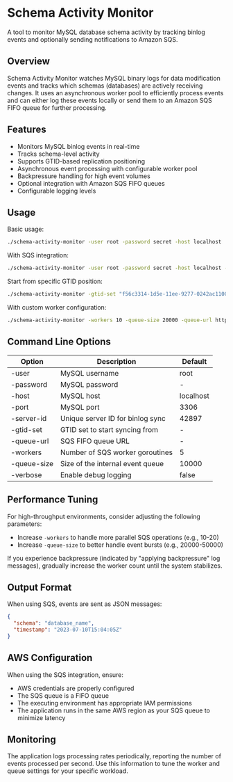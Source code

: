 # Schema Activity Monitor

A tool to monitor MySQL database schema activity by tracking binlog events and optionally sending notifications to Amazon SQS.

## Overview

Schema Activity Monitor watches MySQL binary logs for data modification events and tracks which schemas (databases) are actively receiving changes. It uses an asynchronous worker pool to efficiently process events and can either log these events locally or send them to an Amazon SQS FIFO queue for further processing.

## Features

- Monitors MySQL binlog events in real-time
- Tracks schema-level activity
- Supports GTID-based replication positioning
- Asynchronous event processing with configurable worker pool
- Backpressure handling for high event volumes
- Optional integration with Amazon SQS FIFO queues
- Configurable logging levels

## Usage

Basic usage:

```bash
./schema-activity-monitor -user root -password secret -host localhost
```

With SQS integration:

```bash
./schema-activity-monitor -user root -password secret -host localhost -queue-url https://sqs.region.amazonaws.com/123456789012/MyQueue.fifo
```

Start from specific GTID position:

```bash
./schema-activity-monitor -gtid-set "f56c3314-1d5e-11ee-9277-0242ac110002:1-200"
```

With custom worker configuration:

```bash
./schema-activity-monitor -workers 10 -queue-size 20000 -queue-url https://sqs.region.amazonaws.com/123456789012/MyQueue.fifo
```

## Command Line Options

| Option      | Description                      | Default   |
| ----------- | -------------------------------- | --------- |
| -user       | MySQL username                   | root      |
| -password   | MySQL password                   | -         |
| -host       | MySQL host                       | localhost |
| -port       | MySQL port                       | 3306      |
| -server-id  | Unique server ID for binlog sync | 42897     |
| -gtid-set   | GTID set to start syncing from   | -         |
| -queue-url  | SQS FIFO queue URL               | -         |
| -workers    | Number of SQS worker goroutines  | 5         |
| -queue-size | Size of the internal event queue | 10000     |
| -verbose    | Enable debug logging             | false     |

## Performance Tuning

For high-throughput environments, consider adjusting the following parameters:

- Increase `-workers` to handle more parallel SQS operations (e.g., 10-20)
- Increase `-queue-size` to better handle event bursts (e.g., 20000-50000)

If you experience backpressure (indicated by "applying backpressure" log messages), gradually increase the worker count until the system stabilizes.

## Output Format

When using SQS, events are sent as JSON messages:

```json
{
  "schema": "database_name",
  "timestamp": "2023-07-10T15:04:05Z"
}
```

## AWS Configuration

When using the SQS integration, ensure:

- AWS credentials are properly configured
- The SQS queue is a FIFO queue
- The executing environment has appropriate IAM permissions
- The application runs in the same AWS region as your SQS queue to minimize latency

## Monitoring

The application logs processing rates periodically, reporting the number of events processed per second. Use this information to tune the worker and queue settings for your specific workload.

